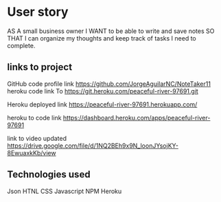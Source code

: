 # User story

AS A small business owner
I WANT to be able to write and save notes
SO THAT I can organize my thoughts and keep track of tasks I need to complete.

## links to project

GitHub code profile link
https://github.com/JorgeAguilarNC/NoteTaker11
heroku code link
To https://git.heroku.com/peaceful-river-97691.git

Heroku deployed link
https://peaceful-river-97691.herokuapp.com/

heroku to code link
https://dashboard.heroku.com/apps/peaceful-river-97691

link to video updated
https://drive.google.com/file/d/1NQ2BEh9x9N_loonJYsojKY-8EwuaxkKb/view



## Technologies used

Json
HTNL
CSS
Javascript
NPM
Heroku